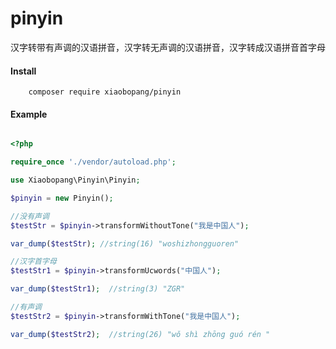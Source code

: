# pinyin
汉字转带有声调的汉语拼音，汉字转无声调的汉语拼音，汉字转成汉语拼音首字母


#### Install

```
    composer require xiaobopang/pinyin

```

#### Example

```php

<?php

require_once './vendor/autoload.php';

use Xiaobopang\Pinyin\Pinyin;

$pinyin = new Pinyin();

//没有声调
$testStr = $pinyin->transformWithoutTone("我是中国人");

var_dump($testStr); //string(16) "woshizhongguoren"

//汉字首字母
$testStr1 = $pinyin->transformUcwords("中国人");

var_dump($testStr1);  //string(3) "ZGR"

//有声调
$testStr2 = $pinyin->transformWithTone("我是中国人");

var_dump($testStr2);  //string(26) "wǒ shì zhōng guó rén "

    
```
